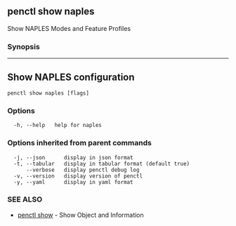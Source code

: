 ## penctl show naples

Show NAPLES Modes and Feature Profiles

### Synopsis



-------------------------------------------------------------------
 Show NAPLES configuration 
-------------------------------------------------------------------


```
penctl show naples [flags]
```

### Options

```
  -h, --help   help for naples
```

### Options inherited from parent commands

```
  -j, --json      display in json format
  -t, --tabular   display in tabular format (default true)
      --verbose   display penctl debug log
  -v, --version   display version of penctl
  -y, --yaml      display in yaml format
```

### SEE ALSO
* [penctl show](penctl_show.md)	 - Show Object and Information

